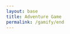 ```yaml
---
layout: base
title: Adventure Game
permalink: /gamify/end
---
```


<div id="gameContainer">
    <div id="promptDropDown" class="promptDropDown" style="z-index: 9999"></div>
    <canvas id='gameCanvas'></canvas>
</div>

<script type="module">
    // Adventure Game assets locations
    import Game from "{{site.baseurl}}/assets/js/platformer3x/adventureGame/Game.js";
    import GameLevelEnd from "{{site.baseurl}}/assets/js/platformer3x/adventureGame/GameLevelEnd.js";
    import { pythonURI, javaURI, fetchOptions } from "{{site.baseurl}}/assets/js/platformer3x/api/config.js";

    const gameLevelClasses = [GameLevelEnd];

    const instructionsStyle = `
        position: fixed;
        top: 50%;
        left: 50%;
        transform: translate(-50%, -50%);
        background: linear-gradient(135deg, black, purple);
        color: white;
        padding: 30px;
        border-radius: 15px;
        z-index: 1000;
        max-width: 600px;
        width: 90%;
        font-family: 'Press Start 2P', cursive;
        border: 3px solid purple;
        box-shadow: 0 0 20px rgba(128, 0, 128, 0.5);
    `;

    const instructionsHTML = `
        <h2 style="color: purple; margin-bottom: 15px; text-align: center;">Welcome to the END!!!!</h2>
        <div style="margin-bottom: 15px;">
            <h3 style="color: purple;">Controls:</h3>
            <p>• WASD - Move (Steve)</p>
            <p>• IJKL - Move (Alex)</p>
            <p>• E/U - Interact with NPCs</p>
            <p>• ESC - Exit mini-games/End the level (no pun intended)</p>
        </div>
        <div style="margin-bottom: 15px;">
            <h3 style="color: purple;">NPCs:</h3>
            <p>• Tux: The wise penguin who gives you hints and challenges. Talk to Tux for tips and secrets!</p>
        </div>
        <div style="text-align: center;">
            <button id="startGameBtn" style="
                background: purple;
                color: white;
                border: none;
                padding: 8px 16px;
                border-radius: 5px;
                cursor: pointer;
                font-family: 'Press Start 2P', cursive;
                font-size: 12px;
                transition: all 0.3s ease;
            ">Start Game</button>
        </div>
    `;

    // Create the instructions overlay
    const instructionsDiv = document.createElement('div');
    instructionsDiv.setAttribute('id', 'instructionsOverlay');
    instructionsDiv.setAttribute('style', instructionsStyle);
    instructionsDiv.innerHTML = instructionsHTML;
    document.body.appendChild(instructionsDiv);

    // Web Server Environment data
    const environment = {
        path: "{{site.baseurl}}",
        pythonURI: pythonURI,
        javaURI: javaURI,
        fetchOptions: fetchOptions,
        gameContainer: document.getElementById("gameContainer"),
        gameCanvas: document.getElementById("gameCanvas"),
        instructionsStyle: instructionsStyle,
        instructionsHTML: instructionsHTML,
        gameLevelClasses: gameLevelClasses
    };

    // When "Start Game" is clicked, remove overlay and launch the game
    document.getElementById('startGameBtn').addEventListener('click', () => {
        document.body.removeChild(instructionsDiv);
        Game.main(environment);
    });
</script>

